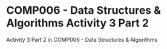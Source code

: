 # COMP006 - Data Structures & Algorithms Activity 3 Part 2

Activity 3 Part 2 in COMP006 - Data Structures & Algorithms
